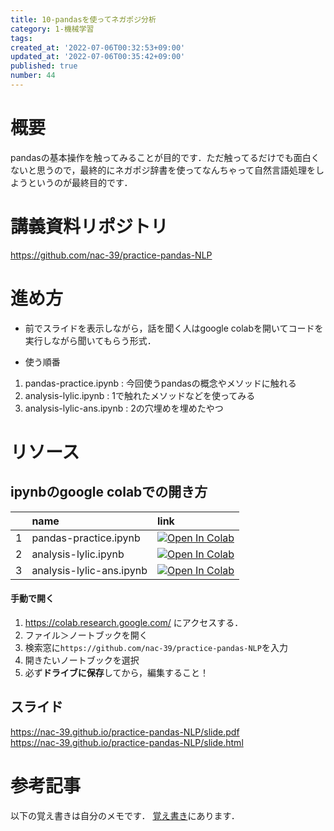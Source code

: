 ```yaml
---
title: 10-pandasを使ってネガポジ分析
category: 1-機械学習
tags: 
created_at: '2022-07-06T00:32:53+09:00'
updated_at: '2022-07-06T00:35:42+09:00'
published: true
number: 44
---
```


# 概要
pandasの基本操作を触ってみることが目的です．ただ触ってるだけでも面白くないと思うので，最終的にネガポジ辞書を使ってなんちゃって自然言語処理をしようというのが最終目的です．

# 講義資料リポジトリ
https://github.com/nac-39/practice-pandas-NLP

# 進め方
- 前でスライドを表示しながら，話を聞く人はgoogle colabを開いてコードを実行しながら聞いてもらう形式．

- 使う順番
1. pandas-practice.ipynb : 今回使うpandasの概念やメソッドに触れる
2. analysis-lylic.ipynb : 1で触れたメソッドなどを使ってみる
3. analysis-lylic-ans.ipynb : 2の穴埋めを埋めたやつ


# リソース
## ipynbのgoogle colabでの開き方

||name|link|
|:--|:--|:--|
|1|pandas-practice.ipynb|[![Open In Colab](https://colab.research.google.com/assets/colab-badge.svg)](https://colab.research.google.com/github/nac-39/practice-pandas-NLP/blob/master/pandas-practice.ipynb)|
|2|analysis-lylic.ipynb|[![Open In Colab](https://colab.research.google.com/assets/colab-badge.svg)](https://colab.research.google.com/github/nac-39/practice-pandas-NLP/blob/master/analysis-lylic.ipynb)|
|3|analysis-lylic-ans.ipynb|[![Open In Colab](https://colab.research.google.com/assets/colab-badge.svg)](https://colab.research.google.com/github/nac-39/practice-pandas-NLP/blob/master/analysis-lylic-ans.ipynb)|

#### 手動で開く
1. https://colab.research.google.com/ にアクセスする．
2. ファイル＞ノートブックを開く
3. 検索窓に`https://github.com/nac-39/practice-pandas-NLP`を入力
4. 開きたいノートブックを選択
5. 必ず**ドライブに保存**してから，編集すること！

## スライド
https://nac-39.github.io/practice-pandas-NLP/slide.pdf  
https://nac-39.github.io/practice-pandas-NLP/slide.html

# 参考記事
以下の覚え書きは自分のメモです．
[覚え書き](https://github.com/nac-39/practice-pandas-NLP/blob/main/memo.md)にあります．


